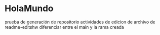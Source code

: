 # HolaMundo
prueba de generación de repositorio
actividades de edicion de archivo de readme-editshw
diferenciar entre el main y la rama creada
